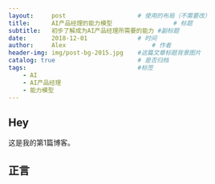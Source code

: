 ```yaml
---
layout:     post   				    # 使用的布局（不需要改）
title:      AI产品经理的能力模型 				# 标题 
subtitle:   初步了解成为AI产品经理所需要的能力 #副标题
date:       2018-12-01 				# 时间
author:     Alex 						# 作者
header-img: img/post-bg-2015.jpg 	#这篇文章标题背景图片
catalog: true 						# 是否归档
tags:								#标签
    - AI
    - AI产品经理
    - 能力模型
---
```


## Hey
这是我的第1篇博客。
## 正言
